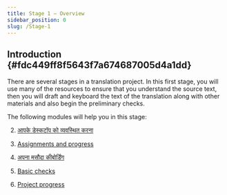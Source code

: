 ```yaml
---
title: Stage 1 – Overview
sidebar_position: 0
slug: /Stage-1
---
```




## **Introduction** {#fdc449ff8f5643f7a674687005d4a1dd}


There are several stages in a translation project. In this first stage, you will use many of the resources to ensure that you understand the source text, then you will draft and keyboard the text of the translation along with other materials and also begin the preliminary checks.


The following modules will help you in this stage:


2. [आपके डेस्कटॉप को व्यवस्थित करना](/2.OD)


3. [Assignments and progress](/3.PP1)


4. [अपना मसौदा कीबोर्डिंग](/4.KD)


5. [Basic checks](/5.BC1)


6. [Project progress](/6.PP2)

